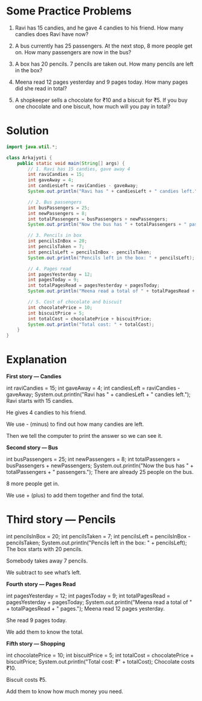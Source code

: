 # Some Practice Problems

1. Ravi has 15 candies, and he gave 4 candies to his friend. How many candies does Ravi have now?

2. A bus currently has 25 passengers. At the next stop, 8 more people get on. How many passengers are now in the bus?

3. A box has 20 pencils. 7 pencils are taken out. How many pencils are left in the box?

4. Meena read 12 pages yesterday and 9 pages today. How many pages did she read in total?

5. A shopkeeper sells a chocolate for ₹10 and a biscuit for ₹5. If you buy one chocolate and one biscuit, how much will you pay in total?

# Solution

```Java
import java.util.*;

class Arkajyoti {
    public static void main(String[] args) {
        // 1. Ravi has 15 candies, gave away 4
        int raviCandies = 15;
        int gaveAway = 4;
        int candiesLeft = raviCandies - gaveAway;
        System.out.println("Ravi has " + candiesLeft + " candies left.");

        // 2. Bus passengers
        int busPassengers = 25;
        int newPassengers = 8;
        int totalPassengers = busPassengers + newPassengers;
        System.out.println("Now the bus has " + totalPassengers + " passengers.");

        // 3. Pencils in box
        int pencilsInBox = 20;
        int pencilsTaken = 7;
        int pencilsLeft = pencilsInBox - pencilsTaken;
        System.out.println("Pencils left in the box: " + pencilsLeft);

        // 4. Pages read
        int pagesYesterday = 12;
        int pagesToday = 9;
        int totalPagesRead = pagesYesterday + pagesToday;
        System.out.println("Meena read a total of " + totalPagesRead + " pages.");

        // 5. Cost of chocolate and biscuit
        int chocolatePrice = 10;
        int biscuitPrice = 5;
        int totalCost = chocolatePrice + biscuitPrice;
        System.out.println("Total cost: " + totalCost);
    }
}
```

# Explanation

**First story — Candies**

int raviCandies = 15;
int gaveAway = 4;
int candiesLeft = raviCandies - gaveAway;
System.out.println("Ravi has " + candiesLeft + " candies left.");
Ravi starts with 15 candies.

He gives 4 candies to his friend.

We use - (minus) to find out how many candies are left.

Then we tell the computer to print the answer so we can see it.


**Second story — Bus**

int busPassengers = 25;
int newPassengers = 8;
int totalPassengers = busPassengers + newPassengers;
System.out.println("Now the bus has " + totalPassengers + " passengers.");
There are already 25 people on the bus.

8 more people get in.

We use + (plus) to add them together and find the total.


<h1>Third story — Pencils</h1>

int pencilsInBox = 20;
int pencilsTaken = 7;
int pencilsLeft = pencilsInBox - pencilsTaken;
System.out.println("Pencils left in the box: " + pencilsLeft);
The box starts with 20 pencils.

Somebody takes away 7 pencils.

We subtract to see what’s left.


**Fourth story — Pages Read**

int pagesYesterday = 12;
int pagesToday = 9;
int totalPagesRead = pagesYesterday + pagesToday;
System.out.println("Meena read a total of " + totalPagesRead + " pages.");
Meena read 12 pages yesterday.

She read 9 pages today.

We add them to know the total.


**Fifth story — Shopping**

int chocolatePrice = 10;
int biscuitPrice = 5;
int totalCost = chocolatePrice + biscuitPrice;
System.out.println("Total cost: ₹" + totalCost);
Chocolate costs ₹10.

Biscuit costs ₹5.

Add them to know how much money you need.